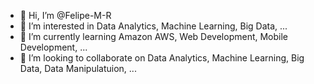 - 👋 Hi, I’m @Felipe-M-R
- 👀 I’m interested in Data Analytics, Machine Learning, Big Data, ...
- 🌱 I’m currently learning Amazon AWS, Web Development, Mobile Development, ...
- 💞️ I’m looking to collaborate on Data Analytics, Machine Learning, Big Data, Data Manipulatuion, ...
<!---
- 📫 How to reach me ...

Felipe-M-R/Felipe-M-R is a ✨ special ✨ repository because its `README.md` (this file) appears on your GitHub profile.
You can click the Preview link to take a look at your changes.
--->
